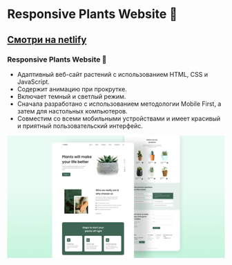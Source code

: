 # Responsive Plants Website 🎍 
## [Смотри на netlify](https://p1ants.netlify.app/)
### Responsive Plants Website 🎍

- Адаптивный веб-сайт растений с использованием HTML, CSS и JavaScript.
- Содержит анимацию при прокрутке.
- Включает темный и светлый режим.
- Сначала разработано с использованием методологии Mobile First, а затем для настольных компьютеров.
- Совместим со всеми мобильными устройствами и имеет красивый и приятный пользовательский интерфейс.

![plants website](/preview.png)
